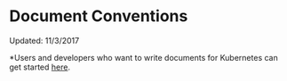 # Document Conventions

Updated: 11/3/2017

*Users and developers who want to write documents for Kubernetes can get started [here](https://github.com/kubernetes/website).
